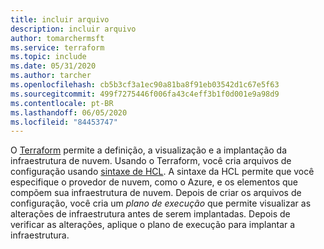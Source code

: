 ```yaml
---
title: incluir arquivo
description: incluir arquivo
author: tomarchermsft
ms.service: terraform
ms.topic: include
ms.date: 05/31/2020
ms.author: tarcher
ms.openlocfilehash: cb5b3cf3a1ec90a81ba8f91eb03542d1c67e5f63
ms.sourcegitcommit: 499f7275446f006fa43c4eff3b1f0d001e9a98d9
ms.contentlocale: pt-BR
ms.lasthandoff: 06/05/2020
ms.locfileid: "84453747"
---
```

O [Terraform](https://www.terraform.io) permite a definição, a visualização e a implantação da infraestrutura de nuvem. Usando o Terraform, você cria arquivos de configuração usando [sintaxe de HCL](https://www.terraform.io/docs/configuration/syntax.html). A sintaxe da HCL permite que você especifique o provedor de nuvem, como o Azure, e os elementos que compõem sua infraestrutura de nuvem. Depois de criar os arquivos de configuração, você cria um *plano de execução* que permite visualizar as alterações de infraestrutura antes de serem implantadas. Depois de verificar as alterações, aplique o plano de execução para implantar a infraestrutura.
